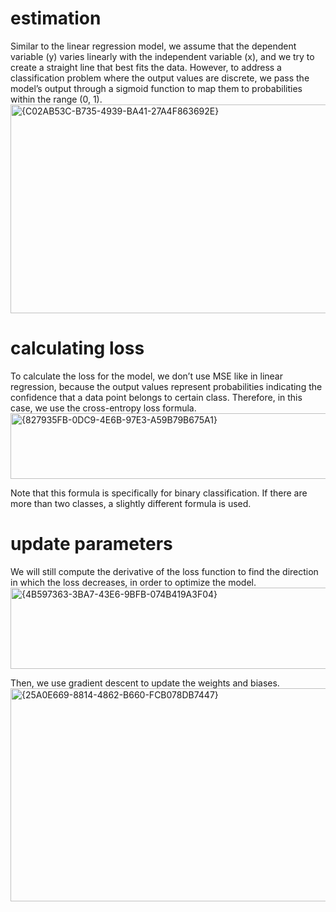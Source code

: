 # estimation
Similar to the linear regression model, we assume that the dependent variable (y) varies linearly with the independent variable (x), 
and we try to create a straight line that best fits the data. However, to address a classification problem where the output values are discrete, 
we pass the model’s output through a sigmoid function to map them to probabilities within the range (0, 1).
<img width="959" height="334" alt="{C02AB53C-B735-4939-BA41-27A4F863692E}" src="https://github.com/user-attachments/assets/d205de0d-af74-4448-83da-4c10c5d6e9bf" />

# calculating loss
To calculate the loss for the model, we don’t use MSE like in linear regression, because the output values represent probabilities indicating the confidence that a data point belongs to certain class. Therefore, in this case, we use the cross-entropy loss formula.
<img width="748" height="105" alt="{827935FB-0DC9-4E6B-97E3-A59B79B675A1}" src="https://github.com/user-attachments/assets/2f1c49ef-2471-44fb-9006-2f651c3e32db" />

Note that this formula is specifically for binary classification. If there are more than two classes, a slightly different formula is used.

# update parameters
We will still compute the derivative of the loss function to find the direction in which the loss decreases, in order to optimize the model.
<img width="902" height="130" alt="{4B597363-3BA7-43E6-9BFB-074B419A3F04}" src="https://github.com/user-attachments/assets/4b36dfc8-bf0b-4845-a488-0476187ca9b6" />

Then, we use gradient descent to update the weights and biases.
<img width="970" height="341" alt="{25A0E669-8814-4862-B660-FCB078DB7447}" src="https://github.com/user-attachments/assets/2994a508-c51a-48ad-b6be-e6c24ff3087a" />



